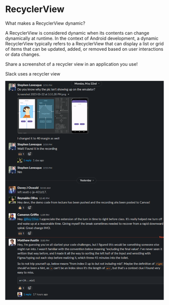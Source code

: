 # RecyclerView

What makes a RecyclerView dynamic?

A RecyclerView is considered dynamic when its contents can change dynamically at runtime. In the context of Android development, a dynamic RecyclerView typically refers to a RecyclerView that can display a list or grid of items that can be updated, added, or removed based on user interactions or data changes.

Share a screenshot of a recycler view in an application you use!

Slack uses a recycler view

![view](/imgs/cycview.png)